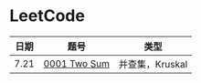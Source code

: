 # LeetCode
日期|题号|类型
-|:-:|:-:
7.21|[0001 Two Sum](https://github.com/toughpig/PAT/blob/master/T1001.cpp)|并查集，Kruskal
